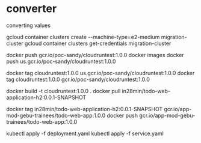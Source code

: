 # converter
converting values


gcloud container clusters create --machine-type=e2-medium migration-cluster 
gcloud container clusters get-credentials migration-cluster 

docker push gcr.io/poc-sandy/cloudruntest:1.0.0
docker images
docker push us.gcr.io/poc-sandy/cloudruntest:1.0.0


docker tag cloudruntest:1.0.0 us.gcr.io/poc-sandy/cloudruntest:1.0.0
docker tag cloudruntest:1.0.0  gcr.io/poc-sandy/cloudruntest:1.0.0

docker build -t cloudruntest:1.0.0 .
docker pull in28min/todo-web-application-h2:0.0.1-SNAPSHOT


docker tag in28min/todo-web-application-h2:0.0.1-SNAPSHOT  gcr.io/app-mod-gebu-trainees/todo-web-app:1.0.0
docker push gcr.io/app-mod-gebu-trainees/todo-web-app:1.0.0


kubectl apply -f deployment.yaml
kubectl apply -f service.yaml
